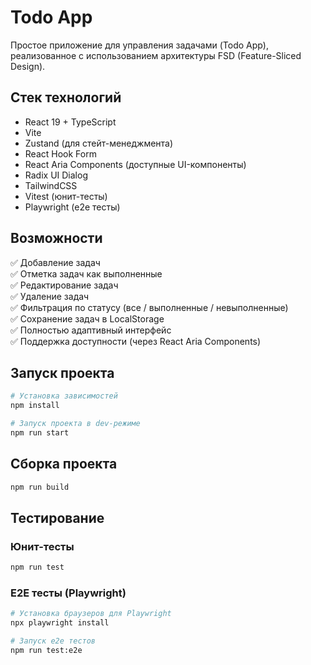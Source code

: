 # Todo App

Простое приложение для управления задачами (Todo App), реализованное с использованием архитектуры FSD (Feature-Sliced Design).

## Стек технологий

- React 19 + TypeScript
- Vite
- Zustand (для стейт-менеджмента)
- React Hook Form
- React Aria Components (доступные UI-компоненты)
- Radix UI Dialog
- TailwindCSS
- Vitest (юнит-тесты)
- Playwright (e2e тесты)

## Возможности

✅ Добавление задач  
✅ Отметка задач как выполненные  
✅ Редактирование задач  
✅ Удаление задач  
✅ Фильтрация по статусу (все / выполненные / невыполненные)  
✅ Сохранение задач в LocalStorage  
✅ Полностью адаптивный интерфейс  
✅ Поддержка доступности (через React Aria Components)

## Запуск проекта

```bash
# Установка зависимостей
npm install
```
```bash
# Запуск проекта в dev-режиме
npm run start
```

## Сборка проекта

```bash
npm run build
```

## Тестирование

### Юнит-тесты

```bash
npm run test
```

### E2E тесты (Playwright)

```bash
# Установка браузеров для Playwright
npx playwright install
```

```bash
# Запуск e2e тестов
npm run test:e2e
```